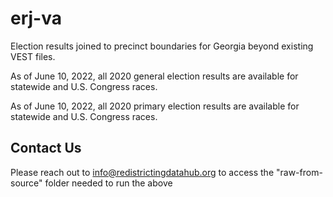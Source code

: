 # erj-va
Election results joined to precinct boundaries for Georgia beyond existing VEST files.

As of June 10, 2022, all 2020 general election results are available for statewide and U.S. Congress races.

As of June 10, 2022, all 2020 primary election results are available for statewide  and U.S. Congress races.

## Contact Us

Please reach out to info@redistrictingdatahub.org to access the "raw-from-source" folder needed to run the above
